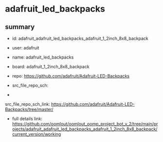 # adafruit_led_backpacks
 
## summary 
* id: adafruit_adafruit_led_backpacks_adafruit_1_2inch_8x8_backpack
* user: adafruit
* name: adafruit_led_backpacks
* board: adafruit_1_2inch_8x8_backpack
* repo: https://github.com/adafruit/Adafruit-LED-Backpacks



* src_file_repo_sch: 
*
 src_file_repo_sch_link: https://github.com/adafruit/Adafruit-LED-Backpacks/tree/master/
* full details link: https://github.com/oomlout/oomlout_oomp_project_bot_v_2/tree/main/projects/adafruit_adafruit_led_backpacks_adafruit_1_2inch_8x8_backpack/current_version/working  






